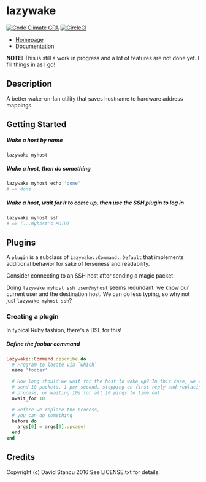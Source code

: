 # lazywake
[![Code Climate GPA](https://codeclimate.com/github/mach-kernel/lazywake/badges/gpa.svg)](https://codeclimate.com/github/mach-kernel/lazywake)
[![CircleCI](https://circleci.com/gh/mach-kernel/lazywake/tree/master.svg?style=shield)](https://circleci.com/gh/mach-kernel/lazywake/tree/master)
* [Homepage](https://rubygems.org/gems/lazywake)
* [Documentation](http://rubydoc.info/gems/lazywake/frames)

**NOTE:** This is still a work in progress and a lot of features are not done yet. I fill things in as I go!

## Description
A better wake-on-lan utility that saves hostname to hardware address mappings. 

## Getting Started

##### Wake a host by name
`lazywake myhost`

##### Wake a host, then do something

```bash
lazywake myhost echo 'done'
# => done
```

##### Wake a host, wait for it to come up, then use the SSH plugin to log in
```bash
lazywake myhost ssh
# => (...myhost's MOTD)
``` 

## Plugins

A `plugin` is a subclass of `Lazywake::Command::Default` that implements additional behavior for sake of terseness and readability.

Consider connecting to an SSH host after sending a magic packet:

Doing `lazywake myhost ssh user@myhost` seems redundant: we know our current user and the destination host. We can do less typing, so why not just `lazywake myhost ssh`?

### Creating a plugin
In typical Ruby fashion, there's a DSL for this!

##### Define the foobar command
```ruby
Lazywake::Command.describe do 
  # Program to locate via `which`
  name 'foobar'

  # How long should we wait for the host to wake up? In this case, we would
  # send 10 packets, 1 per second, stopping on first reply and replacing the
  # process, or waiting 10s for all 10 pings to time out.
  await_for 10

  # Before we replace the process,
  # you can do something
  before do
    args[0] = args[0].upcase!
  end
end
```

## Credits
Copyright (c) David Stancu 2016 
See LICENSE.txt for details.
